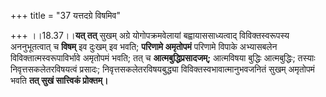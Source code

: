 +++
title = "37 यत्तदग्रे विषमिव"

+++
।।18.37।।**यत् तत्** सुखम् अग्रे योगोपक्रमवेलायां बह्वायाससाध्यत्वाद्
विविक्तस्वरूपस्य अननुभूतत्वात् च **विषम्** इव दुःखम् इव भवति; **परिणामे
अमृतोपमं** परिणामे विपाके अभ्यासबलेन विविक्तात्मस्वरूपाविर्भावे अमृतोपमं
भवति; तत् च **आत्मबुद्धिप्रसादजम्;** आत्मविषया बुद्धिः आत्मबुद्धिः;
तस्याः निवृत्तसकलेतरविषयत्वं प्रसादः; निवृत्तसकलेतरविषयबुद्ध्या
विविक्तस्वभावात्मानुभवजनितं सुखम् अमृतोपमं भवति **तत् सुखं सात्त्विकं
प्रोक्तम्।**
